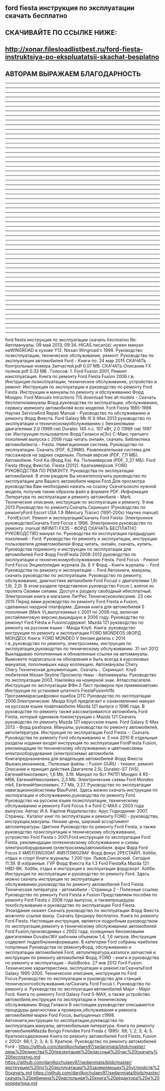 ford fiesta инструкция по эксплуатации скачать бесплатно
--------------------------------------------------
СКАЧИВАЙТЕ ПО ССЫЛКЕ НИЖЕ:
--------------------------------------------------
http://xonar.filesloadlistbest.ru/ford-fiesta-instruktsiya-po-ekspluatatsii-skachat-besplatno
--------------------------------------------------
АВТОРАМ ВЫРАЖАЕМ БЛАГОДАРНОСТЬ
--------------------------------------------------
--------------------------------------------------
--------------------------------------------------
--------------------------------------------------
--------------------------------------------------
--------------------------------------------------
--------------------------------------------------
--------------------------------------------------
--------------------------------------------------
--------------------------------------------------
--------------------------------------------------
--------------------------------------------------
--------------------------------------------------
--------------------------------------------------
--------------------------------------------------
--------------------------------------------------
--------------------------------------------------
--------------------------------------------------
--------------------------------------------------
--------------------------------------------------
--------------------------------------------------
--------------------------------------------------
--------------------------------------------------
--------------------------------------------------
--------------------------------------------------
--------------------------------------------------
--------------------------------------------------
--------------------------------------------------
--------------------------------------------------
--------------------------------------------------
--------------------------------------------------
--------------------------------------------------
--------------------------------------------------
--------------------------------------------------
--------------------------------------------------
--------------------------------------------------
--------------------------------------------------
--------------------------------------------------
--------------------------------------------------
--------------------------------------------------
--------------------------------------------------
--------------------------------------------------
--------------------------------------------------
--------------------------------------------------
--------------------------------------------------
--------------------------------------------------
--------------------------------------------------
--------------------------------------------------
--------------------------------------------------
--------------------------------------------------
--------------------------------------------------
--------------------------------------------------
--------------------------------------------------
--------------------------------------------------
--------------------------------------------------
--------------------------------------------------
ford fiesta инструкция по эксплуатации скачать бесплатно Re: Автомануалы. 09 май 2013, 09:34. HICAS писал(а): нужен мануал наWINGROAD в кузове Y12. Nissan Wingroad с 1998. Руководство поэксплуатации, техническое обслуживание, ремонт. Руководство по эксплуатации автомобилей Ford - Книги по. 24 мар 2015   СКАЧАТЬ  Контрольные номера Запчастей.pdf 0.07 MB.  СКАЧАТЬ Описание FX полное.pdf 0.33 MB . Голосов: 1. Ford Fusion 2001, Ремонт иэксплуатация. Книга по ремонту Ford Fiesta Fusion 2006 г.в. Инструкция поэксплуатации, техническое обслуживание, устройство и ремонт. Инструкция по эксплуатации и руководство по ремонту Ford Fiesta. Инструкции и мануалы по ремонту и обслуживанию Форд Мондео. Ford Manuals intructions TIS download free all models - Скачать бесплатномануалы Форд руководства по эксплуатации, обслуживанию, сервису иремонту автомобилей всех моделей.  Ford Fiesta 1985-1986 Haynes ServiceAnd Repair Manual - Руководство по обслуживанию и ремонту Форд Фиеста. Ford Galaxy Mk III  S-Max 2013 руководство по эксплуатации и техническомуобслуживанию с бензиновыми двигателями 2.0 (1999 см) Duratec 145 л.с. 107 кВт, 2.0 (1999 см)  1997 см. Инструкция пользователя Форд Галакси и(Эс) С-Макс третьего поколения выпуска с 2006 года читать онлайн, скачать. Библиотека автомобилиста - Fiesta. Навигационная система.  Руководство по эксплуатации. Скачать (PDF, 6,29Мб). Развлекательная система для пассажиров на задних сиденьях. Полная версия (PDF, 7,11 МБ). Автомобили. Ford Ka (Форд Ка). Ka.  Полнаяверсия (PDF, 2,37 МБ). Ford Fiesta (Форд Фиеста). Fiesta (2012).  Краткаяверсия. FORD РУКОВОДСТВА ПО РЕМОНТУ. Руководства по эксплуатации автомобилей. В этом разделе Вы можетеполучить руководство по эксплуатации для Вашего автомобиля марки Ford.Для просмотра руководства Вам необходимо нажать на ссылку Скачатьоколо нужной модели, получив таким образом файл в формате PDF. Информация Литература по эксплуатации и ремонту автомобиля - Mark. Технические описания, инструкции по эксплуатации и ремонту. 9 янв 2013  Руководство по ремонту.Скачать.Cкриншот (Руководство по ремонтуFord Escort USA 1.9 (Mercury Tracer) (1991-200x) Haynes manual) . FordEscort. Ремонт и эксплуатацияСкачать Ford Fiesta. Электронное руководствоСкачать Ford Focus с 1998. Электронное руководство по ремонту. manual INFINITI FX35 -
ФОРД СКАЧАТЬ БЕСПЛАТНО РУКОВОДСТВО мануал по. Руководства по эксплуатации предыдущих поколений - Ford. Руководство по ремонту и эксплуатации, инструкции пользователя дляавтомобилей Форд читать, онлайн, скачать, купить.  Руководства поремонту и инструкции по эксплуатации для автомобилей Ford  Форд  FordFiesta 2008-2012 руководство по эксплуатации и техническомуобслуживанию Fiesta. Ford Focus - Ремонт Ford Focus  Энциклопедия журнала За. Б У Форд - Книги  журналы -. Ford Руководства по ремонту и эксплуатации -. Ford  Автокниги, мануалы, скачать руководство по эксплуатации. Руководство по ремонту, обслуживанию, диагностике автомобиля Ford FocusI с двигателями 1,6i 1,8i, 2,0i. В этом разделе представлено руководство Focus I, взятое из проекта Своими силами. Доступ к разделу свободный ибесплатный.  Электронная книга в магазине ЛитРес  Техническоеописание. 23 сен 2015  Перед вами руководство по ремонту Ford Fiesta и Fusion, сделанных наодной платформе. Данная книга для автомобилей 5 поколения (Mark V),выпускаемых с 2001 по 2008 год, включая рестайлинговую версию,вышедшую в 2006 году. Руководство по ремонут Ford Fiesta и Fusionсодержит. Mazda 121 руководство по ремонту на русском языке - Мазда Клуб. Книга: руководство  инструкция по ремонту и эксплуатации FORD MONDEO5 (ФОРД МОНДЕО)  Книга: FORD MONDEO V бензин  дизель с 2014 г.в.,руководство по ремонту, электросхемы, инструкция по эксплуатации,руководство по техническому обслуживанию. 31 окт 2012  Выкладываю пополненные и обновленные ссылки на автомануалы. Выможете подписаться на обновления  и быть всегда в курсеновых мануалов, пополнивших нашу коллекцию. Автомануалы Chery Chery.Техническая документация:. Скачать :. Cкриншот. Клуб любителей Nissan Skyline  Просмотр темы - Автомануалы. Руководство по эксплуатации 2003. Наклейка на номерной знак. Атласспасателя. Инструкция по эксплуатации ФФн 2 Лист проверок при приемкеавтомо Инструкция по установке штатного FiestaFusionVIN. Программарасшифровки ошибок DTC Руководство по эксплуатации 2006.Электрические. Мазда Клуб предлагает к ознакомлению мануал на русском языке поавтомобилю Mazda 121 выпуск c 1996 года.  В руководстве по ремонту также рассматриваются автомобиль Ford Fiesta, который одинаков поконструкции с Mazda 121  Скачать руководство по ремонту Mazda 121 нарусском языке.
Ford Galaxy  S-Max 2013 - Форд разборка. Мануалы, руководства по ремонту автомобилей, автолитература. Инструкция по эксплуатации Ford Fiesta -. Скачать Руководства по ремонту Ford обслуживанию и. 5 ноя 2010  В отдельные разделы издания входят инструкция по эксплуатации FordFiesta  Fusion, рекомендации по техническому обслуживанию и цветныесхемы электрооборудования (электросхемы) автомобиля. Книгапредназначена для владельцев автомобилей Форд Фиеста  Фьюжн,механиков,. Полезные файлы :: Fusion GURU - тюнинг, ремонт. Описание и принцип действия Двигателя 2.5L Duratec-ST (VI5), ЕвгенийНиколаевич, 1,6 Mb, 3.19. Мануал по 6ст РКПП Мондео 4 R5-M66, ЕвгенийНиколаевич, 2,3 Mb. Электрические схемы Ford Mondeo mk4, ЕвгенийНиколаевич, 7.7 Mb, 3.27. Руководство по эксплуатации навигационнойсистемы BlauPunkt. Здесь можно скачать инструкции по эксплуатации и обслуживанию,руководства по ремонту Ford.  Руководство на русском языке поэксплуатации, техническому обслуживанию и ремонту Ford Focus II и Ford C-MAX с 2003 года выпуска. Автор: И.А. Карпов Издательство: Арус Годиздания: 2007. Страниц:. Каталог книг по эксплуатации и ремонту FORD - руководства, инструкции,мануалы. Низкие цены, широкий ассортимент автолитературы. Цветное Руководство по ремонту Ford Fiesta, а также руководство поэксплуатации и техническому обслуживанию, устройство Ford Fiesta с 2001,Ford  инструкция по эксплуатации Ford Fiesta, рекомендации потехническому обслуживанию и схемы электрооборудования (электросхемы)автомобиля. фари Фара Ford Focus II 4M5113W030AF 4M5113W029AF Форд фокус 2РЕСТАЙЛ. Хобби, отдых и спорт  Книги  журналы. 1 200 грн. Львов,Сиховский. Сегодня 11:39. В избранные. ГУР Форд Фиеста Ка 1.3 Ford FiestaKa Mazda 121 HBD-BK. Хобби, отдых и  инструкция к эксплуатации фордскорт. Хобби. Инструкция по эксплуатации и руководство по ремонту Ford. Здесь можно скачать инструкции по эксплуатации и обслуживанию,руководства по ремонту автомобилей Ford Fiesta. Техническая литература - автомобили - Страница 2 - Полезные ссылки. Руководство по ремонту Ford Fiesta и Fusion
Представляем пособие по ремонту Ford Fiesta с 2008 года выпуска, а такжепроцедуры техобслуживания и руководство по эксплуатации Ford Fiesta. Этоиздание окажет  Скачать руководство по эксплуатации Форд Фиеста можнопо ссылке внизу. Скачать брошюру бесплатно. Книга по ремонту Ford Fiesta. Настоящая инструкция, является подробным руководством по эксплуатации,ремонту и техническому обслуживанию автомобилей Ford Fusion,производимых с 2002 года, оснащнных бензиновыми двигателями Duvatec16V рабочим объемом 1,4, 1,6 литров. Инструкция содержит подробнуюинформацию. В категории Ford собраны наиболее популяные Руководства по ремонтуФорд, обслуживанию и эксплуатации автомобилей Ford, автолитература,каталоги запчастей и инструкции по ремонту автомобилей Форд. FORD - книги и руководства по ремонту и эксплуатации - AutoBooks. 27 янв 2012  Ford Fusion. Технические характеристики, эксплуатация и ремонт.rarСкачатьFord Galaxy 1995-2000. Техническое описание, инструкция по  Ford Focus.Руководство по эксплуатации и руководство для станций техническогообслуживания.rarСкачать Ford Focus I. Руководство по ремонту и. Руководства по эксплуатации автомобилей  Major - Major Ford. Книга по ремонту Ford Galaxy  Ford S-MAX, а также устройство автомобиля,инструкция по эксплуатации и техническому обслуживанию Форд Гэлакси В настоящем руководстве описываются процедуры диагностики и проверок,обслуживания и ремонта автомобилей марки Ford Focus, выпущенных c1998. Автокниги,инструкции по эксплуатации,руководство по эксплуатации,мануалы, автомобильная литература.  Книга по ремонту автомобилейMazda Bongo Friendee  Ford Freda с 1995г. 68; 1; 2; 3; 4; 5. Краткоесодержание  Книга по ремонту автомобилей Ford Fiesta, Fusion с 2002г. 68;1; 2; 3; 4; 5. Краткое. Руководство по ремонту автомобилей Ford -
https://github.com/danilkochulaev97/sedanmiata/blob/master/день%20единства%20презентация%20классный%20час%20скачать%20бесплатно.md
https://github.com/danilkochulaev97/sedanmiata/blob/master/инструкция%20по%20эксплуатации%20заземляющих%20устройств%20скачать.md
https://github.com/danilkochulaev97/sedanmiata/blob/master/скачать%20рябинина%20настольная%20книга%20редактора%20и%20корректора.md